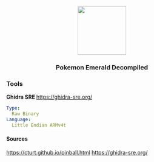 
<p align="center"><img src="https://img.pokemondb.net/sprites/black-white/anim/back-normal/rayquaza.gif" width="128" height="128"> </p>
<h3 align="center">Pokemon Emerald Decompiled</h3>


### Tools

 <b> Ghidra SRE </b>
 https://ghidra-sre.org/  

```yml
Type: 
  Raw Binary
Language:
  Little Endian ARMv4t 
```
#### Sources
https://cturt.github.io/pinball.html
https://ghidra-sre.org/
